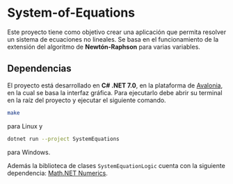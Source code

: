 # System-of-Equations

Este proyecto tiene como objetivo crear una aplicación que permita resolver un sistema de ecuaciones no lineales. Se basa en el funcionamiento de la extensión del algoritmo de **Newtón-Raphson** para varias variables.

## Dependencias

El proyecto está desarrollado en **C# .NET 7.0**, en la plataforma de <a href="https://avaloniaui.net/">Avalonia</a>, en la cual se basa la interfaz gráfica. Para ejecutarlo debe abrir su terminal en la raíz del proyecto y ejecutar el siguiente comando.

```bash
make
```

para Linux y

```bash
dotnet run --project SystemEquations
```

para Windows.

Además la biblioteca de clases `SystemEquationLogic` cuenta con la siguiente dependencia: <a href="https://numerics.mathdotnet.com/">Math.NET Numerics</a>.
